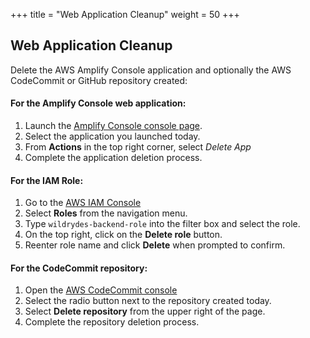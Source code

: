 +++
title = "Web Application Cleanup"
weight = 50
+++

## Web Application Cleanup
Delete the AWS Amplify Console application and optionally the AWS CodeCommit or GitHub repository created:

#### For the Amplify Console web application:

1. Launch the [Amplify Console console page][amplify-console-console].
2. Select the application you launched today.
3. From **Actions** in the top right corner, select *Delete App*
4. Complete the application deletion process.

#### For the IAM Role:

1. Go to the [AWS IAM Console][iam-console]
2. Select **Roles** from the navigation menu.
3. Type `wildrydes-backend-role` into the filter box and select the role.
4. On the top right, click on the **Delete role** button.
5. Reenter role name and click **Delete** when prompted to confirm.

#### For the CodeCommit repository:

1. Open the [AWS CodeCommit console][codecommit-console]
2. Select the radio button next to the repository created today.
3. Select **Delete repository** from the upper right of the page.
4. Complete the repository deletion process.

[amplify-console-console]: https://console.aws.amazon.com/amplify/home
[iam-console]: https://console.aws.amazon.com/iam/home
[codecommit-console]: https://console.aws.amazon.com/codesuite/codecommit/repositories
